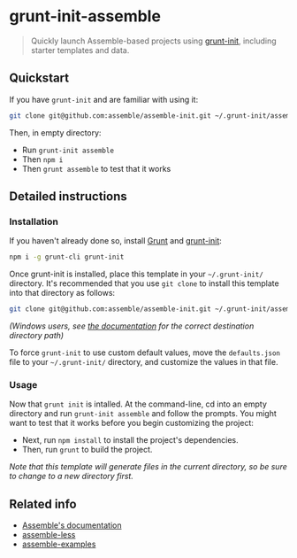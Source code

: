 # grunt-init-assemble

> Quickly launch Assemble-based projects using [grunt-init][], including starter templates and data.


## Quickstart
If you have `grunt-init` and are familiar with using it:

``` bash
git clone git@github.com:assemble/assemble-init.git ~/.grunt-init/assemble
```

Then, in empty directory:

* Run `grunt-init assemble`
* Then `npm i`
* Then `grunt assemble` to test that it works



## Detailed instructions
### Installation
If you haven't already done so, install [Grunt][grunt] and [grunt-init][]: 

``` bash
npm i -g grunt-cli grunt-init
```

Once grunt-init is installed, place this template in your `~/.grunt-init/` directory. It's recommended that you use `git clone` to install this template into that directory as follows:

``` bash
git clone git@github.com:assemble/assemble-init.git ~/.grunt-init/assemble
```

_(Windows users, see [the documentation][grunt-init] for the correct destination directory path)_

To force `grunt-init` to use custom default values, move the `defaults.json` file to your `~/.grunt-init/` directory, and customize the values in that file.



### Usage
Now that `grunt init` is intalled. At the command-line, cd into an empty directory and run `grunt-init assemble` and follow the prompts. You might want to test that it works before you begin customizing the project:

 * Next, run `npm install` to install the project's dependencies.
 * Then, run `grunt` to build the project.

_Note that this template will generate files in the current directory, so be sure to change to a new directory first._

[grunt]: http://gruntjs.com
[grunt-init]: http://gruntjs.com/project-scaffolding#custom-templates


## Related info

* [Assemble's documentation](http://assemble.io)
* [assemble-less](https://github.com/assemble/assemble-less)
* [assemble-examples](https://github.com/assemble/assemble-examples)